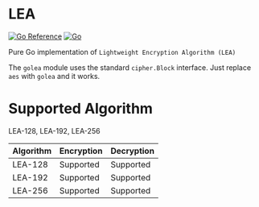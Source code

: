 # LEA

[![Go Reference](https://pkg.go.dev/badge/github.com/lemon-mint/LEA/golea.svg)](https://pkg.go.dev/github.com/lemon-mint/LEA/golea)
[![Go](https://github.com/lemon-mint/LEA/workflows/Go/badge.svg)](https://github.com/lemon-mint/LEA/actions?query=workflow%3AGo)

Pure Go implementation of `Lightweight Encryption Algorithm (LEA)`

The `golea` module uses the standard `cipher.Block` interface.
Just replace `aes` with `golea` and it works.

# Supported Algorithm

LEA-128, LEA-192, LEA-256

| Algorithm | Encryption | Decryption |
|-----------|------------|------------|
|LEA-128|Supported|Supported|
|LEA-192|Supported|Supported|
|LEA-256|Supported|Supported|
